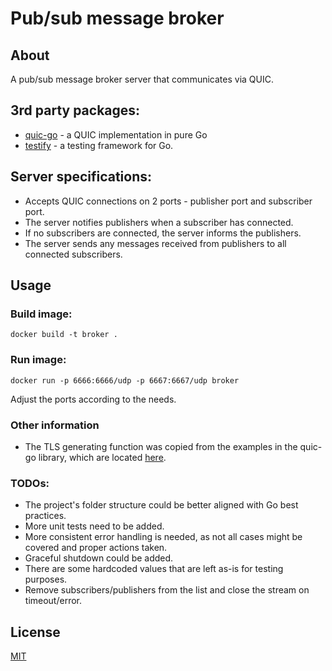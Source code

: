 # Pub/sub message broker
## About
A pub/sub message broker server that communicates via QUIC.

## 3rd party packages:
- [quic-go](https://pkg.go.dev/github.com/lucas-clemente/quic-go) - a QUIC implementation in pure Go
- [testify](https://pkg.go.dev/github.com/stretchr/testify) - a testing framework for Go.

## Server specifications:
- Accepts QUIC connections on 2 ports - publisher port and subscriber port.
- The server notifies publishers when a subscriber has connected.
- If no subscribers are connected, the server informs the publishers.
- The server sends any messages received from publishers to all connected subscribers.

## Usage
### Build image:
```
docker build -t broker .
```

### Run image:
```
docker run -p 6666:6666/udp -p 6667:6667/udp broker
```

Adjust the ports according to the needs.

### Other information
- The TLS generating function was copied from the examples in the quic-go library, which are located [here](https://github.com/quic-go/quic-go/blob/d3c5f389d44797108a1bee7e06d5b92434c26d6d/example/echo/echo.go#L99C39-L99C39).

### TODOs:
- The project's folder structure could be better aligned with Go best practices.
- More unit tests need to be added.
- More consistent error handling is needed, as not all cases might be covered and proper actions taken.
- Graceful shutdown could be added.
- There are some hardcoded values that are left as-is for testing purposes.
- Remove subscribers/publishers from the list and close the stream on timeout/error.

## License
[MIT](https://choosealicense.com/licenses/mit/)